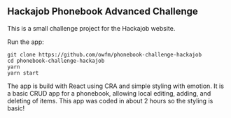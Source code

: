 ## Hackajob Phonebook Advanced Challenge

This is a small challenge project for the Hackajob website.

Run the app:

```
git clone https://github.com/owfm/phonebook-challenge-hackajob
cd phonebook-challenge-hackajob
yarn
yarn start
```

The app is build with React using CRA and simple styling with emotion. It is a basic CRUD app for a phonebook, allowing local editing, adding, and deleting of items. This app was coded in about 2 hours so the styling is basic!
